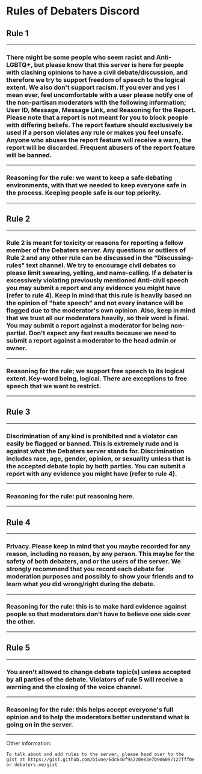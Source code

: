 # Rules of Debaters Discord
## **Rule 1**
---
### There might be some people who seem racist and Anti-LGBTQ+, but please know that this server is here for people with clashing opinions to have a civil debate/discussion, and therefore we try to support freedom of speech to the logical extent. We also don't support racism.  If you ever and yes I mean ever, feel uncomfortable with a user please notify one of the non-partisan moderators with the following information; User ID, Message, Message Link, and Reasoning for the Report. Please note that a report is not meant for you to block people with differing beliefs. The report feature should exclusively be used if a person violates any rule or makes you feel unsafe. Anyone who abuses the report feature will receive a warn, the report will be discarded. Frequent abusers of the report feature will be banned.
---
### Reasoning for the rule: we want to keep a safe debating environments, with that we needed to keep everyone safe in the process. Keeping people safe is our top priority.
---
## **Rule 2**
---
### Rule 2 is meant for toxicity or reasons for reporting a fellow member of the Debaters server. Any questions or outliers of Rule 2 and any other rule can be discussed in the "Discussing-rules" text channel. We try to encourage civil debates so please limit swearing, yelling, and name-calling. If a debater is excessively violating previously mentioned Anti-civil speech you may submit a report and any evidence you might have (refer to rule 4). Keep in mind that this rule is heavily based on the opinion of "hate speech" and not every instance will be flagged due to the moderator's own opinion. Also, keep in mind that we trust all our moderators heavily, so their word is final. You may submit a report against a moderator for being non-partial. Don't expect any fast results because we need to submit a report against a moderator to the head admin or owner. 
---
### Reasoning for the rule; we support free speech to its logical extent. Key-word being, logical. There are exceptions to free speech that we want to restrict. 
---
## **Rule 3**
---
### Discrimination of any kind is prohibited and a violator can easily be flagged or banned. This is extremely rude and is against what the Debaters server stands for. Discrimination includes race, age, gender, opinion, or sexuality unless that is the accepted debate topic by both parties. You can submit a report with any evidence you might have (refer to rule 4). 
---
### Reasoning for the rule: put reasoning here.
---
## **Rule 4**
---
### **Privacy**. Please keep in mind that you maybe recorded for any reason, including no reason, by any person. This maybe for the safety of both debaters, and or the users of the server. We strongly recommend that you record each debate for moderation purposes and possibly to show your friends and to learn what you did wrong/right during the debate.
---
### Reasoning for the rule: this is to make hard evidence against people so that moderators don't have to believe one side over the other.
---
## **Rule 5**
---
### You aren't allowed to change debate topic(s) unless accepted by all parties of the debate. Violators of rule 5 will receive a warning and the closing of the voice channel.
---
### Reasoning for the rule: this helps accept everyone's full opinion and to help the moderators better understand what is going on in the server.
---
Other information:
```
To talk about and add rules to the server, please head over to the gist at https://gist.github.com/biune/6dc640f9a220e83e7b906097127fff0e or debaters.me/gist
```